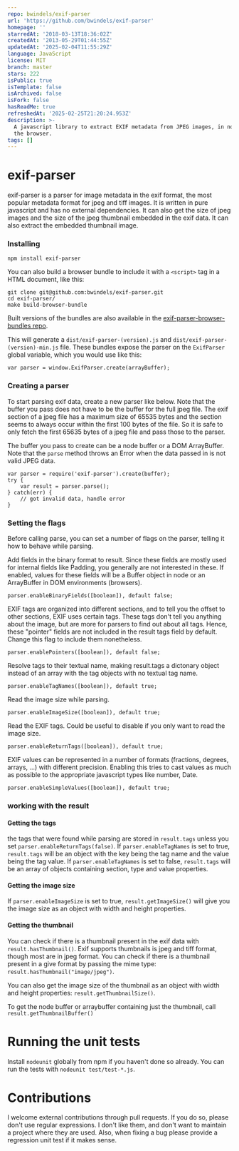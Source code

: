 ```yaml
---
repo: bwindels/exif-parser
url: 'https://github.com/bwindels/exif-parser'
homepage: ''
starredAt: '2018-03-13T18:36:02Z'
createdAt: '2013-05-29T01:44:55Z'
updatedAt: '2025-02-04T11:55:29Z'
language: JavaScript
license: MIT
branch: master
stars: 222
isPublic: true
isTemplate: false
isArchived: false
isFork: false
hasReadMe: true
refreshedAt: '2025-02-25T21:20:24.953Z'
description: >-
  A javascript library to extract EXIF metadata from JPEG images, in node and in
  the browser.
tags: []
---
```


exif-parser
========
exif-parser is a parser for image metadata in the exif format, the most popular metadata format for jpeg and tiff images. It is written in pure javascript and has no external dependencies. It can also get the size of jpeg images and the size of the jpeg thumbnail embedded in the exif data. It can also extract the embedded thumbnail image.

### Installing

    npm install exif-parser

You can also build a browser bundle to include it with a `<script>` tag in a HTML document, like this:

	git clone git@github.com:bwindels/exif-parser.git
	cd exif-parser/
	make build-browser-bundle

Built versions of the bundles are also available in the [exif-parser-browser-bundles repo](https://github.com/bwindels/exif-parser-browser-bundles).

This will generate a `dist/exif-parser-(version).js` and `dist/exif-parser-(version)-min.js` file. These bundles expose the parser on the `ExifParser` global variable, which you would use like this:

	var parser = window.ExifParser.create(arrayBuffer);

### Creating a parser
To start parsing exif data, create a new parser like below. Note that the buffer you pass does not have to be the buffer for the full jpeg file. The exif section of a jpeg file has a maximum size of 65535 bytes and the section seems to always occur within the first 100 bytes of the file. So it is safe to only fetch the first 65635 bytes of a jpeg file and pass those to the parser.

The buffer you pass to create can be a node buffer or a DOM ArrayBuffer.
Note that the `parse` method throws an Error when the data passed in is not valid JPEG data.

```
var parser = require('exif-parser').create(buffer);
try {
	var result = parser.parse();
} catch(err) {
	// got invalid data, handle error
}
```

### Setting the flags

Before calling parse, you can set a number of flags on the parser, telling it how to behave while parsing.

Add fields in the binary format to result. Since these fields are mostly used for internal fields like Padding, you generally are not interested in these. If enabled, values for these fields will be a Buffer object in node or an ArrayBuffer in DOM environments (browsers).

    parser.enableBinaryFields([boolean]), default false;

EXIF tags are organized into different sections, and to tell you the offset to other sections, EXIF uses certain tags. These tags don't tell you anything about the image, but are more for parsers to find out about all tags. Hence, these "pointer" fields are not included in the result tags field by default. Change this flag to include them nonetheless.

    parser.enablePointers([boolean]), default false;

Resolve tags to their textual name, making result.tags a dictonary object instead of an array with the tag objects with no textual tag name.

    parser.enableTagNames([boolean]), default true;

Read the image size while parsing.

    parser.enableImageSize([boolean]), default true;

Read the EXIF tags. Could be useful to disable if you only want to read the image size.

    parser.enableReturnTags([boolean]), default true;

EXIF values can be represented in a number of formats (fractions, degrees, arrays, ...) with different precision.
Enabling this tries to cast values as much as possible to the appropriate javascript types like number, Date.

    parser.enableSimpleValues([boolean]), default true;

### working with the result

#### Getting the tags
the tags that were found while parsing are stored in ```result.tags``` unless you set ```parser.enableReturnTags(false)```. If ```parser.enableTagNames``` is set to true, ```result.tags``` will be an object with the key being the tag name and the value being the tag value. If ```parser.enableTagNames``` is set to false, ```result.tags``` will be an array of objects containing section, type and value properties.

#### Getting the image size
If ```parser.enableImageSize``` is set to true, ```result.getImageSize()``` will give you the image size as an object with width and height properties.

#### Getting the thumbnail

You can check if there is a thumbnail present in the exif data with ```result.hasThumbnail()```. Exif supports thumbnails is jpeg and tiff format, though most are in jpeg format. You can check if there is a thumbnail present in a give format by passing the mime type: ```result.hasThumbnail("image/jpeg")```.

You can also get the image size of the thumbnail as an object with width and height properties: ```result.getThumbnailSize()```.

To get the node buffer or arraybuffer containing just the thumbnail, call ```result.getThumbnailBuffer()```

# Running the unit tests

Install `nodeunit` globally from npm if you haven't done so already.
You can run the tests with `nodeunit test/test-*.js`.

# Contributions

I welcome external contributions through pull requests. If you do so, please don't use regular expressions. I don't like them, and don't want to maintain a project where they are used. Also, when fixing a bug please provide a regression unit test if it makes sense.
